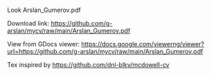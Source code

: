 Look Arslan_Gumerov.pdf

Download link: https://github.com/g-arslan/mycv/raw/main/Arslan_Gumerov.pdf

View from GDocs viewer: https://docs.google.com/viewerng/viewer?url=https://github.com/g-arslan/mycv/raw/main/Arslan_Gumerov.pdf

Tex inspired by https://github.com/dnl-blkv/mcdowell-cv

